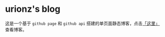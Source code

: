 # urionz's blog

这是一个基于 ``github page`` 和 ``github api`` 搭建的单页面静态博客，点击[「这里」](http://urionz.github.io)查看博客。